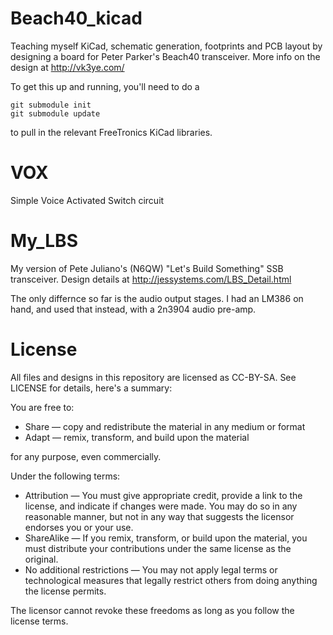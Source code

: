 Beach40_kicad
=============
Teaching myself KiCad, schematic generation, footprints and PCB layout by designing a board for Peter Parker's Beach40 transceiver. More info on the design at http://vk3ye.com/

To get this up and running, you'll need to do a
```
git submodule init
git submodule update
```
to pull in the relevant FreeTronics KiCad libraries.


VOX
===

Simple Voice Activated Switch circuit

My_LBS
======

My version of Pete Juliano's (N6QW) "Let's Build Something" SSB transceiver.  Design details at http://jessystems.com/LBS_Detail.html

The only differnce so far is the audio output stages. I had an LM386 on hand, and used that instead, with a 2n3904 audio pre-amp.



License
=======

All files and designs in this repository are licensed as CC-BY-SA. See LICENSE for details, here's a summary:

You are free to:
* Share — copy and redistribute the material in any medium or format
* Adapt — remix, transform, and build upon the material

for any purpose, even commercially.

Under the following terms:
* Attribution — You must give appropriate credit, provide a link to the license, and indicate if changes were made. You may do so in any reasonable manner, but not in any way that suggests the licensor endorses you or your use.
* ShareAlike — If you remix, transform, or build upon the material, you must distribute your contributions under the same license as the original.
* No additional restrictions — You may not apply legal terms or technological measures that legally restrict others from doing anything the license permits.

The licensor cannot revoke these freedoms as long as you follow the license terms.
